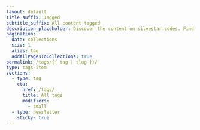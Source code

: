 ```yaml
---
layout: default
title_suffix: Tagged
subtitle_suffix: All content tagged
description_placeholder: Discover the content on silvestar.codes. Find content related to any topic. Explore the XXYY tag.
pagination:
  data: collections
  size: 1
  alias: tag
  addAllPagesToCollections: true
permalink: /tags/{{ tag | slug }}/
type: tags-item
sections:
  - type: tag
    cta:
      href: /tags/
      title: All tags
      modifiers:
        - small
  - type: newsletter
    sticky: true
---
```

